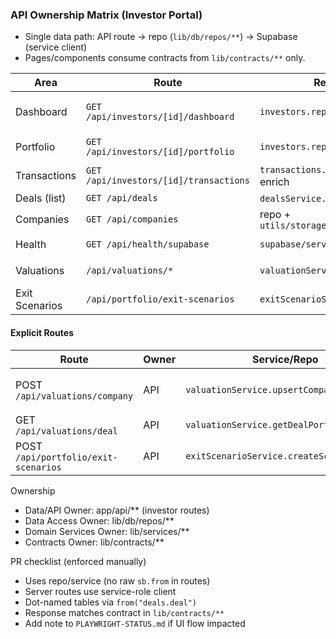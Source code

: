### API Ownership Matrix (Investor Portal)

- Single data path: API route → repo (`lib/db/repos/**`) → Supabase (service client)
- Pages/components consume contracts from `lib/contracts/**` only.

| Area         | Route                                  | Repo/Service                                | Contract               | Notes                                                                  |
| ------------ | -------------------------------------- | ------------------------------------------- | ---------------------- | ---------------------------------------------------------------------- |
| Dashboard    | `GET /api/investors/[id]/dashboard`    | `investors.repo.getDashboard`               | `DashboardSummary`     | Returns portfolio/performance/recentActivity; uses service-role client |
| Portfolio    | `GET /api/investors/[id]/portfolio`    | `investors.repo.getPortfolio`               | `PortfolioResponse`    | Includes allocation, deals list with company assets                    |
| Transactions | `GET /api/investors/[id]/transactions` | `transactions.repo.getByInvestor` + enrich  | `TransactionItem[]`    | Company + deal metadata added from repos                               |
| Deals (list) | `GET /api/deals`                       | `dealsService.getDeals` (uses repos)        | `DealListItem[]`       | Latest valuations + documents count                                    |
| Companies    | `GET /api/companies`                   | repo + `utils/storage.findCompanyAssetUrls` | `CompanyWithAssets[]`  | Public storage URLs only                                               |
| Health       | `GET /api/health/supabase`             | `supabase/server-client`                    | `{ ok: boolean, ... }` | Non-blocking diagnostics                                               |
| Valuations   | `/api/valuations/*`                    | `valuationService.*`                        | various                | Server-only writes; cascades NAV via portfolio schema                  |
| Exit Scenarios | `/api/portfolio/exit-scenarios`      | `exitScenarioService.*`                     | `ExitScenarioResult`   | Multi-company; writes to `portfolio.exit_scenarios`                    |

#### Explicit Routes

| Route | Owner | Service/Repo | Contract |
|-------|-------|--------------|----------|
| POST `/api/valuations/company` | API | `valuationService.upsertCompanyValuation` | `{ success, data, affectedDeals }` |
| GET `/api/valuations/deal` | API | `valuationService.getDealPortfolio` | `{ success, data }` |
| POST `/api/portfolio/exit-scenarios` | API | `exitScenarioService.createScenario` | `{ success, data }` |

Ownership

- Data/API Owner: app/api/\*\* (investor routes)
- Data Access Owner: lib/db/repos/\*\*
- Domain Services Owner: lib/services/\*\*
- Contracts Owner: lib/contracts/\*\*

PR checklist (enforced manually)

- Uses repo/service (no raw `sb.from` in routes)
- Server routes use service-role client
- Dot-named tables via `from("deals.deal")`
- Response matches contract in `lib/contracts/**`
- Add note to `PLAYWRIGHT-STATUS.md` if UI flow impacted
